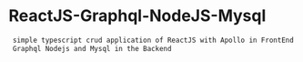 # ReactJS-Graphql-NodeJS-Mysql

```bash
 simple typescript crud application of ReactJS with Apollo in FrontEnd and
 Graphql Nodejs and Mysql in the Backend
```
